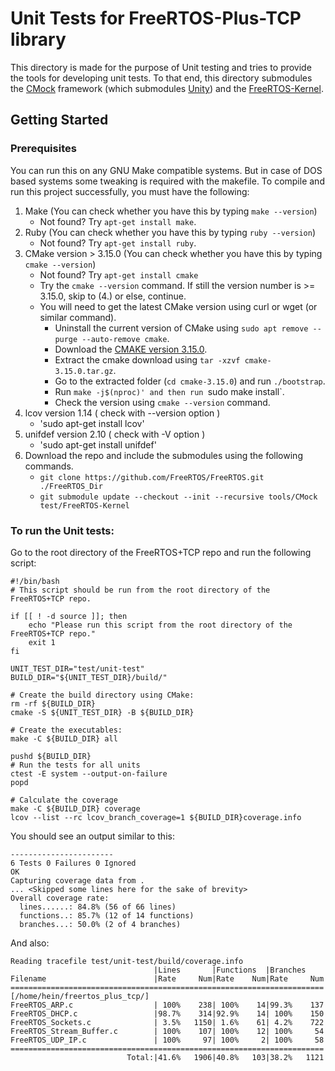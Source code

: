 # Unit Tests for FreeRTOS-Plus-TCP library

This directory is made for the purpose of Unit testing and tries to provide the
tools for developing unit tests. To that end, this directory submodules the
[CMock](https://github.com/ThrowTheSwitch/CMock) framework (which submodules
[Unity](https://github.com/throwtheswitch/unity/))
and the [FreeRTOS-Kernel](https://github.com/FreeRTOS/FreeRTOS-Kernel/).

## Getting Started

### Prerequisites

You can run this on any GNU Make compatible systems. But in case of DOS based
systems some tweaking is required with the makefile. To compile and run this
project successfully, you must have the following:

1. Make (You can check whether you have this by typing `make --version`)
   - Not found? Try `apt-get install make`.
2. Ruby (You can check whether you have this by typing `ruby --version`)
   - Not found? Try `apt-get install ruby`.
3. CMake version > 3.15.0 (You can check whether you have this by typing
   `cmake --version`)
   - Not found? Try `apt-get install cmake`
   - Try the `cmake --version` command. If still the version number is >=
     3.15.0, skip to (4.) or else, continue.
   - You will need to get the latest CMake version using curl or wget (or
     similar command).
     - Uninstall the current version of CMake using
       `sudo apt remove --purge --auto-remove cmake`.
     - Download the [CMAKE version 3.15.0](https://cmake.org/files/v3.15/).
     - Extract the cmake download using `tar -xzvf cmake-3.15.0.tar.gz`.
     - Go to the extracted folder (`cd cmake-3.15.0`) and run `./bootstrap`.
     - Run `make -j$(nproc)' and then run `sudo make install`.
     - Check the version using `cmake --version` command.
4. lcov version 1.14 ( check with --version option )
   - 'sudo apt-get install lcov'
5. unifdef version 2.10 ( check with -V option )
   - 'sudo apt-get install unifdef'
6. Download the repo and include the submodules using the following commands.
   - `git clone https://github.com/FreeRTOS/FreeRTOS.git ./FreeRTOS_Dir`
   - `git submodule update --checkout --init --recursive tools/CMock test/FreeRTOS-Kernel`

### To run the Unit tests:

Go to the root directory of the FreeRTOS+TCP repo and run the following script:

```
#!/bin/bash
# This script should be run from the root directory of the FreeRTOS+TCP repo.

if [[ ! -d source ]]; then
    echo "Please run this script from the root directory of the FreeRTOS+TCP repo."
    exit 1
fi

UNIT_TEST_DIR="test/unit-test"
BUILD_DIR="${UNIT_TEST_DIR}/build/"

# Create the build directory using CMake:
rm -rf ${BUILD_DIR}
cmake -S ${UNIT_TEST_DIR} -B ${BUILD_DIR}

# Create the executables:
make -C ${BUILD_DIR} all

pushd ${BUILD_DIR}
# Run the tests for all units
ctest -E system --output-on-failure
popd

# Calculate the coverage
make -C ${BUILD_DIR} coverage
lcov --list --rc lcov_branch_coverage=1 ${BUILD_DIR}coverage.info
```

You should see an output similar to this:

```
-----------------------
6 Tests 0 Failures 0 Ignored
OK
Capturing coverage data from .
... <Skipped some lines here for the sake of brevity>
Overall coverage rate:
  lines......: 84.8% (56 of 66 lines)
  functions..: 85.7% (12 of 14 functions)
  branches...: 50.0% (2 of 4 branches)
```

And also:

```
Reading tracefile test/unit-test/build/coverage.info
                                |Lines       |Functions  |Branches
Filename                        |Rate     Num|Rate    Num|Rate     Num
======================================================================
[/home/hein/freertos_plus_tcp/]
FreeRTOS_ARP.c                  | 100%    238| 100%    14|99.3%    137
FreeRTOS_DHCP.c                 |98.7%    314|92.9%    14| 100%    150
FreeRTOS_Sockets.c              | 3.5%   1150| 1.6%    61| 4.2%    722
FreeRTOS_Stream_Buffer.c        | 100%    107| 100%    12| 100%     54
FreeRTOS_UDP_IP.c               | 100%     97| 100%     2| 100%     58
======================================================================
                          Total:|41.6%   1906|40.8%   103|38.2%   1121
```
